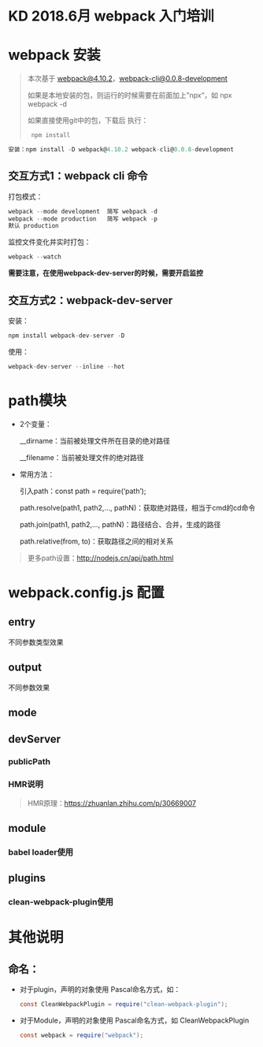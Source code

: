 # KD 2018.6月 webpack 入门培训

# webpack 安装

> 本次基于 webpack@4.10.2，webpack-cli@0.0.8-development
>
> 如果是本地安装的包，则运行的时候需要在前面加上”npx“，如 npx webpack -d
>
> 如果直接使用git中的包，下载后 执行：
>
> ``` java
>  npm install 
> ```

``` javascript
安装：npm install -D webpack@4.10.2 webpack-cli@0.0.8-development 
```

## 交互方式1：webpack cli 命令

打包模式：

``` javascript
webpack --mode development	简写 webpack -d
webpack --mode production	简写 webpack -p
默认 production
```

监控文件变化并实时打包：

```javascript
webpack --watch
```

**需要注意，在使用webpack-dev-server的时候，需要开启监控**

## 交互方式2：webpack-dev-server

安装：

```javascript
npm install webpack-dev-server -D
```

使用：

```javascript
webpack-dev-server --inline --hot
```

# path模块

- 2个变量：

  __dirname：当前被处理文件所在目录的绝对路径

  __filename：当前被处理文件的绝对路径

- 常用方法：

  引入path：const path = require(‘path’);

  path.resolve(path1, path2,…, pathN)：获取绝对路径，相当于cmd的cd命令

  path.join(path1, path2,…, pathN)：路径结合、合并，生成的路径

  path.relative(from, to)：获取路径之间的相对关系

> 更多path设置：http://nodejs.cn/api/path.html 

# webpack.config.js 配置 

## entry

不同参数类型效果

## output

不同参数效果

## mode

## devServer

### publicPath

### HMR说明

> HMR原理：https://zhuanlan.zhihu.com/p/30669007

## module

### babel loader使用

## plugins

### clean-webpack-plugin使用

# 其他说明

## 命名：

- 对于plugin，声明的对象使用 Pascal命名方式，如：

  ``` c#
  const CleanWebpackPlugin = require("clean-webpack-plugin");
  ```

  

- 对于Module，声明的对象使用 Pascal命名方式，如 CleanWebpackPlugin

  ```c#
  const webpack = require("webpack");
  ```

  